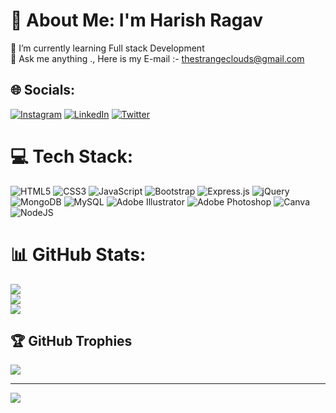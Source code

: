 # 💫 About Me: I'm Harish Ragav
🌱 I’m currently learning Full stack Development <br>💬 Ask me anything ., Here is my E-mail :- thestrangeclouds@gmail.com<br>


## 🌐 Socials:
[![Instagram](https://img.shields.io/badge/Instagram-%23E4405F.svg?logo=Instagram&logoColor=white)](https://instagram.com/Violin_walker) [![LinkedIn](https://img.shields.io/badge/LinkedIn-%230077B5.svg?logo=linkedin&logoColor=white)](https://linkedin.com/in/Harishragav) [![Twitter](https://img.shields.io/badge/Twitter-%231DA1F2.svg?logo=Twitter&logoColor=white)](https://twitter.com/Violin_walker) 

# 💻 Tech Stack:
![HTML5](https://img.shields.io/badge/html5-%23E34F26.svg?style=flat&logo=html5&logoColor=white) ![CSS3](https://img.shields.io/badge/css3-%231572B6.svg?style=flat&logo=css3&logoColor=white) ![JavaScript](https://img.shields.io/badge/javascript-%23323330.svg?style=flat&logo=javascript&logoColor=%23F7DF1E) ![Bootstrap](https://img.shields.io/badge/bootstrap-%23563D7C.svg?style=flat&logo=bootstrap&logoColor=white) ![Express.js](https://img.shields.io/badge/express.js-%23404d59.svg?style=flat&logo=express&logoColor=%2361DAFB) ![jQuery](https://img.shields.io/badge/jquery-%230769AD.svg?style=flat&logo=jquery&logoColor=white) ![MongoDB](https://img.shields.io/badge/MongoDB-%234ea94b.svg?style=flat&logo=mongodb&logoColor=white) ![MySQL](https://img.shields.io/badge/mysql-%2300f.svg?style=flat&logo=mysql&logoColor=white) ![Adobe Illustrator](https://img.shields.io/badge/adobeillustrator-%23FF9A00.svg?style=flat&logo=adobeillustrator&logoColor=white) ![Adobe Photoshop](https://img.shields.io/badge/adobephotoshop-%2331A8FF.svg?style=flat&logo=adobephotoshop&logoColor=white) ![Canva](https://img.shields.io/badge/Canva-%2300C4CC.svg?style=flat&logo=Canva&logoColor=white) ![NodeJS](https://img.shields.io/badge/node.js-6DA55F?style=flat&logo=node.js&logoColor=white)
# 📊 GitHub Stats:
![](https://github-readme-stats.vercel.app/api?username=HarishRagav&theme=synthwave&hide_border=false&include_all_commits=true&count_private=true)<br/>
![](https://github-readme-streak-stats.herokuapp.com/?user=HarishRagav&theme=synthwave&hide_border=false)<br/>
![](https://github-readme-stats.vercel.app/api/top-langs/?username=HarishRagav&theme=synthwave&hide_border=false&include_all_commits=true&count_private=true&layout=compact)

## 🏆 GitHub Trophies
![](https://github-profile-trophy.vercel.app/?username=HarishRagav&theme=gruvbox&no-frame=true&no-bg=true&margin-w=4)

---
[![](https://visitcount.itsvg.in/api?id=HarishRagav&icon=3&color=12)](https://visitcount.itsvg.in)

